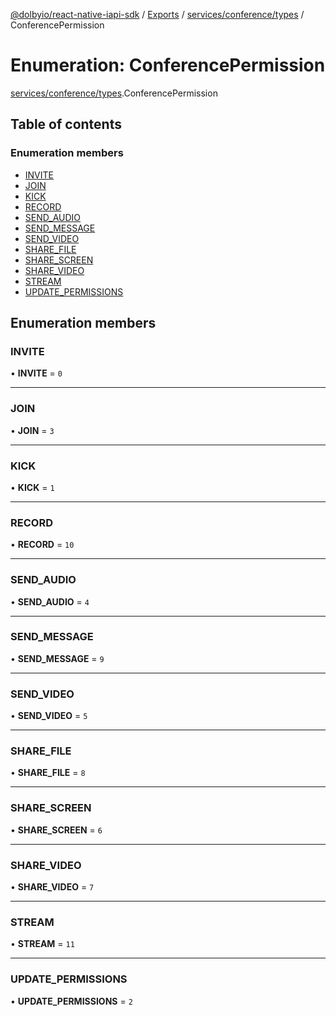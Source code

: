 [@dolbyio/react-native-iapi-sdk](../README.md) / [Exports](../modules.md) / [services/conference/types](../modules/services_conference_types.md) / ConferencePermission

# Enumeration: ConferencePermission

[services/conference/types](../modules/services_conference_types.md).ConferencePermission

## Table of contents

### Enumeration members

- [INVITE](services_conference_types.ConferencePermission.md#invite)
- [JOIN](services_conference_types.ConferencePermission.md#join)
- [KICK](services_conference_types.ConferencePermission.md#kick)
- [RECORD](services_conference_types.ConferencePermission.md#record)
- [SEND\_AUDIO](services_conference_types.ConferencePermission.md#send_audio)
- [SEND\_MESSAGE](services_conference_types.ConferencePermission.md#send_message)
- [SEND\_VIDEO](services_conference_types.ConferencePermission.md#send_video)
- [SHARE\_FILE](services_conference_types.ConferencePermission.md#share_file)
- [SHARE\_SCREEN](services_conference_types.ConferencePermission.md#share_screen)
- [SHARE\_VIDEO](services_conference_types.ConferencePermission.md#share_video)
- [STREAM](services_conference_types.ConferencePermission.md#stream)
- [UPDATE\_PERMISSIONS](services_conference_types.ConferencePermission.md#update_permissions)

## Enumeration members

### INVITE

• **INVITE** = `0`

___

### JOIN

• **JOIN** = `3`

___

### KICK

• **KICK** = `1`

___

### RECORD

• **RECORD** = `10`

___

### SEND\_AUDIO

• **SEND\_AUDIO** = `4`

___

### SEND\_MESSAGE

• **SEND\_MESSAGE** = `9`

___

### SEND\_VIDEO

• **SEND\_VIDEO** = `5`

___

### SHARE\_FILE

• **SHARE\_FILE** = `8`

___

### SHARE\_SCREEN

• **SHARE\_SCREEN** = `6`

___

### SHARE\_VIDEO

• **SHARE\_VIDEO** = `7`

___

### STREAM

• **STREAM** = `11`

___

### UPDATE\_PERMISSIONS

• **UPDATE\_PERMISSIONS** = `2`
